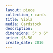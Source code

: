 ```yaml
---
layout: piece
collection_: cards
title: Viola
media: Cardstock
description:
dimensions: 5" x 6"
price: $3.50
create_date: 2016
---
```

